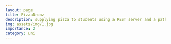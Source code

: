 ```yaml
---
layout: page
title: PizzaDronz
description: supplying pizza to students using a REST server and a pathfinder
img: assets/img/1.jpg
importance: 2
category: uni
---
```

